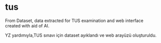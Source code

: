 # tus

From Dataset, data extracted for TUS examination and web interface created with aid of AI.

YZ yardımıyla,TUS sınavı için dataset ayıklandı ve  web arayüzü oluşturuldu.
